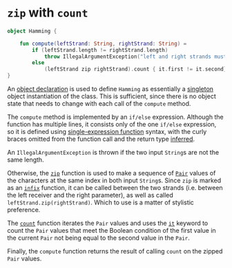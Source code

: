 # `zip` with `count`

```kotlin
object Hamming {

    fun compute(leftStrand: String, rightStrand: String) =
        if (leftStrand.length != rightStrand.length)
            throw IllegalArgumentException("left and right strands must be of equal length")
        else
            (leftStrand zip rightStrand).count { it.first != it.second}
}
```

An [object declaration][object] is used to define `Hamming` as essentially a [singleton][singleton] object instantiation of the class.
This is sufficient, since there is no object state that needs to change with each call of the `compute` method.

The `compute` method is implemented by an `if/else` expression.
Although the function has multiple lines, it consists only of the one `if/else` expression,
so it is defined using [single-expression function][single-expression-function] syntax,
with the curly braces omitted from the function call and the return type [inferred][type-inference].

An `IllegalArgumentException` is thrown if the two input `String`s are not the same length.

Otherwise, the [`zip`][zip] function is used to make a sequence of [`Pair`][pair] values of the characters at the same index in both input `String`s.
Since `zip` is marked as an [`infix`][infix] function, it can be called between the two strands (i.e. between the left receiver and the right parameter),
as well as called `leftStrand.zip(rightStrand)`.
Which to use is a matter of stylistic preference.

The [`count`][count] function iterates the `Pair` values and uses the [`it`][it] keyword to count the `Pair` values that meet the Boolean condition
of the first value in the current `Pair` not being equal to the second value in the `Pair`.

Finally, the `compute` function returns the result of calling `count` on the zipped `Pair` values.

[object]: https://kotlinlang.org/docs/object-declarations.html#object-declarations-overview
[singleton]: https://en.wikipedia.org/wiki/Singleton_pattern
[single-expression-function]: https://kotlinlang.org/docs/functions.html#single-expression-functions
[type-inference]: https://kotlinlang.org/spec/type-inference.html
[zip]: https://kotlinlang.org/api/latest/jvm/stdlib/kotlin.text/zip.html
[count]: https://kotlinlang.org/api/latest/jvm/stdlib/kotlin.collections/count.html
[pair]: https://kotlinlang.org/api/latest/jvm/stdlib/kotlin/-pair/
[infix]: https://kotlinlang.org/docs/functions.html#infix-notation
[it]: https://kotlinlang.org/docs/lambdas.html#it-implicit-name-of-a-single-parameter
